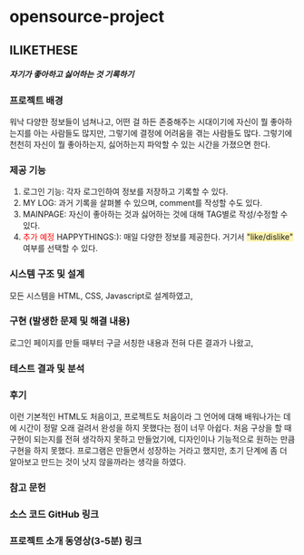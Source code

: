 # opensource-project

## ILIKETHESE
##### 자기가 좋아하고 싫어하는 것 기록하기


### 프로젝트 배경
  워낙 다양한 정보들이 넘쳐나고, 어떤 걸 하든 존중해주는 시대이기에 자신이 뭘 좋아하는지를 아는 사람들도 많지만, 그렇기에 결정에 어려움을 겪는 사람들도 많다.
  그렇기에 천천히 자신이 뭘 좋아하는지, 싫어하는지 파악할 수 있는 시간을 가졌으면 한다.
  
### 제공 기능
  1. 로그인 기능: 각자 로그인하여 정보를 저장하고 기록할 수 있다.
  2. MY LOG: 과거 기록을 살펴볼 수 있으며, comment를 작성할 수도 있다.
  3. MAINPAGE: 자신이 좋아하는 것과 싫어하는 것에 대해 TAG별로 작성/수정할 수 있다.
  4. <span style="color:red"> 추가 예정 </span> HAPPYTHINGS:): 매일 다양한 정보를 제공한다. 거기서 <span style='background-color: #fff5b1'>"like/dislike"</span> 여부를 선택할 수 있다.

### 시스템 구조 및 설계
  모든 시스템을 HTML, CSS, Javascript로 설계하였고, 

### 구현 (발생한 문제 및 해결 내용) 
  로그인 페이지를 만들 때부터 구글 서칭한 내용과 전혀 다른 결과가 나왔고, 

### 테스트 결과 및 분석


### 후기
  이런 기본적인 HTML도 처음이고, 프로젝트도 처음이라 그 언어에 대해 배워나가는 데에 시간이 정말 오래 걸려서 완성을 하지 못했다는 점이 너무 아쉽다. 처음 구상을 할 때 구현이 되는지를 전혀 생각하지 못하고 만들었기에, 디자인이나 기능적으로 원하는 만큼 구현을 하지 못했다.
  프로그램은 만들면서 성장하는 거라고 했지만, 초기 단계에 좀 더 알아보고 만드는 것이 낫지 않을까라는 생각을 하였다.

### 참고 문헌
  
### 소스 코드 GitHub 링크

### 프로젝트 소개 동영상(3-5분) 링크
